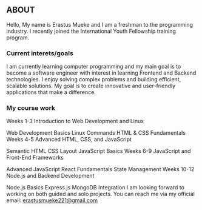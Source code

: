 ## ABOUT
Hello, My name is Erastus Mueke and I am a freshman to the programming industry. 
I recently joined the International Youth Fellowship training program.
### Current interets/goals
I am currently learning computer programming and my main goal is to become a software engineer with interest in learning Frontend and Backend technologies.
I enjoy solving complex problems and building efficient, scalable solutions.
My goal is to create innovative and user-friendly applications that make a difference.
### My course work
Weeks 1-3
Introduction to Web Development and Linux

Web Development Basics
Linux Commands
HTML & CSS Fundamentals
Weeks 4-5
Advanced HTML, CSS, and JavaScript

Semantic HTML
CSS Layout
JavaScript Basics
Weeks 6-9
JavaScript and Front-End Frameworks

Advanced JavaScript
React Fundamentals
State Management
Weeks 10-12
Node.js and Backend Development

Node.js Basics
Express.js
MongoDB Integration
I am looking forward to working on both guided and solo projects.
You can reach me via my official email: erastusmueke221@gmail.com
